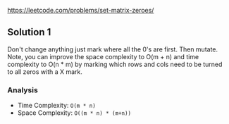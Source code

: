 https://leetcode.com/problems/set-matrix-zeroes/

## Solution 1

Don't change anything just mark where all the 0's are first. Then mutate. Note, you can improve the space complexity to O(m + n) and time complexity to O(n \* m) by marking which rows and cols need to be turned to all zeros with a X mark.

### Analysis

- Time Complexity: `O(m * n)`
- Space Complexity: `O((m * n) * (m+n))`
